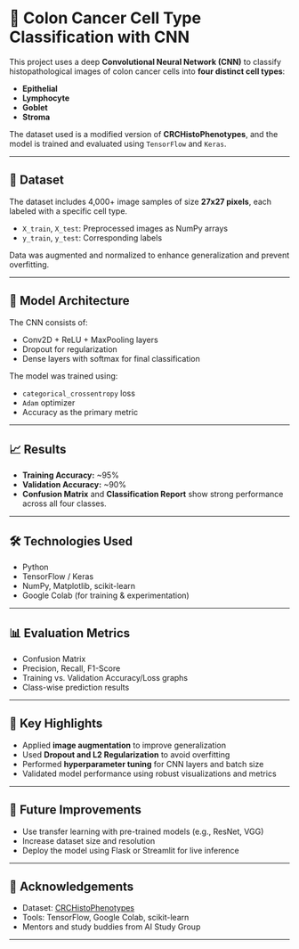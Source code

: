 # 🧠 Colon Cancer Cell Type Classification with CNN

This project uses a deep **Convolutional Neural Network (CNN)** to classify histopathological images of colon cancer cells into **four distinct cell types**:  
- **Epithelial**
- **Lymphocyte**
- **Goblet**
- **Stroma**

The dataset used is a modified version of **CRCHistoPhenotypes**, and the model is trained and evaluated using `TensorFlow` and `Keras`.

---

## 📂 Dataset

The dataset includes 4,000+ image samples of size **27x27 pixels**, each labeled with a specific cell type.

- `X_train`, `X_test`: Preprocessed images as NumPy arrays  
- `y_train`, `y_test`: Corresponding labels  

Data was augmented and normalized to enhance generalization and prevent overfitting.

---

## 🧪 Model Architecture

The CNN consists of:

- Conv2D + ReLU + MaxPooling layers  
- Dropout for regularization  
- Dense layers with softmax for final classification  

The model was trained using:
- `categorical_crossentropy` loss  
- `Adam` optimizer  
- Accuracy as the primary metric

---

## 📈 Results

- **Training Accuracy:** ~95%  
- **Validation Accuracy:** ~90%  
- **Confusion Matrix** and **Classification Report** show strong performance across all four classes.

---

## 🛠 Technologies Used

- Python  
- TensorFlow / Keras  
- NumPy, Matplotlib, scikit-learn  
- Google Colab (for training & experimentation)  

---

## 📊 Evaluation Metrics

- Confusion Matrix  
- Precision, Recall, F1-Score  
- Training vs. Validation Accuracy/Loss graphs  
- Class-wise prediction results  

---

## 📌 Key Highlights

- Applied **image augmentation** to improve generalization  
- Used **Dropout and L2 Regularization** to avoid overfitting  
- Performed **hyperparameter tuning** for CNN layers and batch size  
- Validated model performance using robust visualizations and metrics  

---

## 🚀 Future Improvements

- Use transfer learning with pre-trained models (e.g., ResNet, VGG)  
- Increase dataset size and resolution  
- Deploy the model using Flask or Streamlit for live inference  

---

## 🤝 Acknowledgements

- Dataset: [CRCHistoPhenotypes](https://zenodo.org/record/53169)  
- Tools: TensorFlow, Google Colab, scikit-learn  
- Mentors and study buddies from AI Study Group

---

